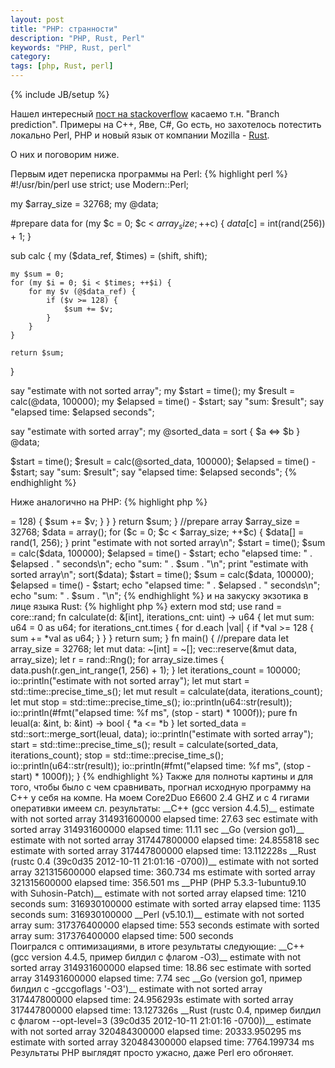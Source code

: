 ```yaml
---
layout: post
title: "PHP: странности"
description: "PHP, Rust, Perl"
keywords: "PHP, Rust, perl"
category: 
tags: [php, Rust, perl]
---
```

{% include JB/setup %}

Нашел интересный <a href="http://stackoverflow.com/questions/11227809/why-is-processing-a-sorted-array-faster-than-an-unsorted-array" target="_blank">пост на stackoverflow</a> касаемо т.н. "Branch prediction". Примеры на С++, Яве, С#, Go есть, но захотелось потестить локально Perl, PHP и новый язык от компании Mozilla - <a href="http://www.rust-lang.org" target="_blank">Rust</a>. 

О них и поговорим ниже.

Первым идет переписка программы на Perl:
{% highlight perl %}
#!/usr/bin/perl
use strict;
use Modern::Perl;

my $array_size = 32768;
my @data;

#prepare data
for (my $c = 0; $c < $array_size; ++$c) {
    $data[$c] = int(rand(256)) + 1;
}
 
sub calc {
    my ($data_ref, $times) = (shift, shift);
    
    my $sum = 0;
    for (my $i = 0; $i < $times; ++$i) {
        for my $v (@$data_ref) {
            if ($v >= 128) {
                $sum += $v;
            }
        }
    }
    
    return $sum;
} 

say "estimate with not sorted array";
my $start = time();
my $result = calc(\@data, 100000);
my $elapsed = time() - $start;
say "sum: $result";
say "elapsed time: $elapsed seconds";


say "estimate with sorted array";
my @sorted_data = sort { $a <=> $b } @data;

$start = time();
$result = calc(\@sorted_data, 100000);
$elapsed = time() - $start;
say "sum: $result";
say "elapsed time: $elapsed seconds";
{% endhighlight %}

Ниже аналогично на PHP:
{% highlight php %}
<?php

function calc(&$arr, $times) {

    $sum = 0;
    
    for ($i = 0; $i < $times; ++$i) {
        foreach ($arr as $v) {
            if ($v >= 128) {
                $sum += $v; 
            }
        } 
    }
    
    return $sum;
}

//prepare array
$array_size = 32768;
$data = array();

for ($c = 0; $c < $array_size; ++$c) {
    $data[] = rand(1, 256);
}

print "estimate with not sorted array\n";
$start = time();
$sum = calc($data, 100000);
$elapsed = time() - $start;
echo "elapsed time: " . $elapsed . " seconds\n";
echo "sum: " . $sum . "\n";

print "estimate with sorted array\n";
sort($data);
$start = time();
$sum = calc($data, 100000);
$elapsed = time() - $start;
echo "elapsed time: " . $elapsed . " seconds\n";
echo "sum: " . $sum . "\n";
{% endhighlight %}

и на закуску экзотика в лице языка Rust:
{% highlight php %}
extern mod std;
use rand = core::rand;

fn calculate(d: &[int], iterations_cnt: uint) -> u64 {

    let mut sum: u64 = 0 as u64;
    
    for iterations_cnt.times  {
        for d.each |val| {                 
            if *val >= 128 {
                sum += *val as u64;
            } 
        }
    }
    
    return sum;
}

fn main() {

    //prepare data
    let array_size = 32768;
    let mut data: ~[int] = ~[];
    vec::reserve(&mut data, array_size);
    
    let r = rand::Rng();
    for array_size.times {
        data.push(r.gen_int_range(1, 256) + 1);
    }

    let iterations_count = 100000;

    io::println("estimate with not sorted array");
    let mut start = std::time::precise_time_s();
    let mut result = calculate(data, iterations_count);
    let mut stop = std::time::precise_time_s();
    io::println(u64::str(result));
    io::println(#fmt("elapsed time: %f ms", (stop - start) * 1000f));
    
    pure fn leual(a: &int, b: &int) -> bool { *a <= *b }
    let sorted_data = std::sort::merge_sort(leual, data);
    io::println("estimate with sorted array");
    start = std::time::precise_time_s();
    result = calculate(sorted_data, iterations_count);
    stop = std::time::precise_time_s();
    io::println(u64::str(result));
    io::println(#fmt("elapsed time: %f ms", (stop - start) * 1000f));
}
{% endhighlight %}

Также для полноты картины и для того, чтобы было с чем сравнивать, прогнал исходную программу на С++ у себя на компе.
На моем Core2Duo E6600 2.4 GHZ и с 4 гигами оперативки имеем сл. результаты:

__C++ (gcc version 4.4.5)__

estimate with not sorted array

314931600000

elapsed time: 27.63 sec

estimate with sorted array

314931600000

elapsed time: 11.11 sec

__Go (version go1)__

estimate with not sorted array

317447800000

elapsed time: 24.855818 sec 

estimate with sorted array

317447800000

elapsed time: 13.112228s

__Rust (rustc 0.4 (39c0d35 2012-10-11 21:01:16 -0700))__

estimate with not sorted array

321315600000

elapsed time: 360.734 ms

estimate with sorted array

321315600000

elapsed time: 356.501 ms

__PHP (PHP 5.3.3-1ubuntu9.10 with Suhosin-Patch)__

estimate with not sorted array

elapsed time: 1210 seconds

sum: 316930100000

estimate with sorted array

elapsed time: 1135 seconds

sum: 316930100000

__Perl (v5.10.1)__

estimate with not sorted array

sum: 317376400000

elapsed time: 553 seconds

estimate with sorted array

sum: 317376400000

elapsed time: 500 seconds 

</br> 
Поигрался с оптимизациями, в итоге результаты следующие:

__C++ (gcc version 4.4.5, пример билдил с флагом -O3)__

estimate with not sorted array

314931600000

elapsed time: 18.86 sec

estimate with sorted array

314931600000

elapsed time: 7.74 sec

__Go (version go1, пример билдил с -gccgoflags '-O3')__

estimate with not sorted array

317447800000

elapsed time: 24.956293s

estimate with sorted array

317447800000

elapsed time: 13.127326s

__Rust (rustc 0.4, пример билдил с флагом --opt-level=3 (39c0d35 2012-10-11 21:01:16 -0700))__

estimate with not sorted array

320484300000

elapsed time: 20333.950295 ms

estimate with sorted array

320484300000

elapsed time: 7764.199734 ms

</br>

Результаты PHP выглядят просто ужасно, даже Perl его обгоняет.

